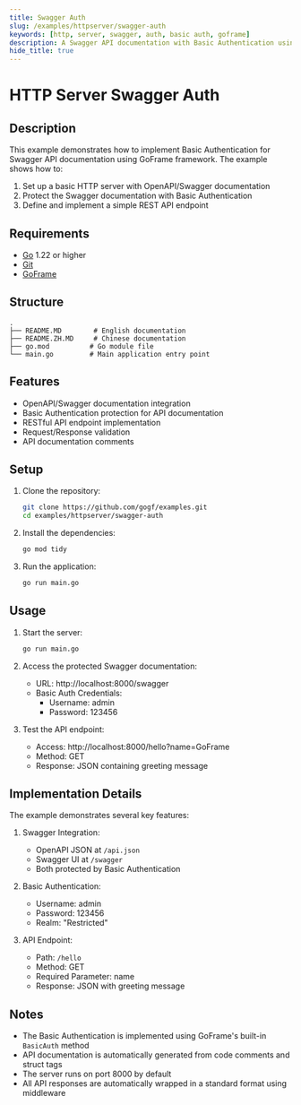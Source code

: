 ```yaml
---
title: Swagger Auth
slug: /examples/httpserver/swagger-auth
keywords: [http, server, swagger, auth, basic auth, goframe]
description: A Swagger API documentation with Basic Authentication using GoFrame framework
hide_title: true
---
```


# HTTP Server Swagger Auth

## Description

This example demonstrates how to implement Basic Authentication for Swagger API documentation using GoFrame framework. The example shows how to:

1. Set up a basic HTTP server with OpenAPI/Swagger documentation
2. Protect the Swagger documentation with Basic Authentication
3. Define and implement a simple REST API endpoint

## Requirements

- [Go](https://golang.org/dl/) 1.22 or higher
- [Git](https://git-scm.com/downloads)
- [GoFrame](https://goframe.org)

## Structure

```text
.
├── README.MD        # English documentation
├── README.ZH.MD     # Chinese documentation
├── go.mod          # Go module file
└── main.go         # Main application entry point
```

## Features

- OpenAPI/Swagger documentation integration
- Basic Authentication protection for API documentation
- RESTful API endpoint implementation
- Request/Response validation
- API documentation comments

## Setup

1. Clone the repository:
    ```bash
    git clone https://github.com/gogf/examples.git
    cd examples/httpserver/swagger-auth
    ```

2. Install the dependencies:
    ```bash
    go mod tidy
    ```

3. Run the application:
    ```bash
    go run main.go
    ```

## Usage

1. Start the server:
   ```bash
   go run main.go
   ```

2. Access the protected Swagger documentation:
   - URL: http://localhost:8000/swagger
   - Basic Auth Credentials:
     - Username: admin
     - Password: 123456

3. Test the API endpoint:
   - Access: http://localhost:8000/hello?name=GoFrame
   - Method: GET
   - Response: JSON containing greeting message

## Implementation Details

The example demonstrates several key features:

1. Swagger Integration:
   - OpenAPI JSON at `/api.json`
   - Swagger UI at `/swagger`
   - Both protected by Basic Authentication

2. Basic Authentication:
   - Username: admin
   - Password: 123456
   - Realm: "Restricted"

3. API Endpoint:
   - Path: `/hello`
   - Method: GET
   - Required Parameter: name
   - Response: JSON with greeting message

## Notes

- The Basic Authentication is implemented using GoFrame's built-in `BasicAuth` method
- API documentation is automatically generated from code comments and struct tags
- The server runs on port 8000 by default
- All API responses are automatically wrapped in a standard format using middleware
